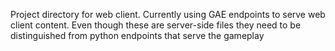 Project directory for web client. Currently using GAE endpoints to serve web client content. Even though these are server-side files they
need to be distinguished from python endpoints that serve the gameplay